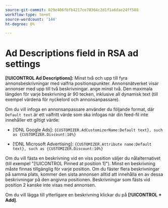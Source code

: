 ```yaml
---
source-git-commit: 029e406fbfb4217ce78364c2d1f1a6dae24ff588
workflow-type: tm+mt
source-wordcount: '144'
ht-degree: 0%

---
```

# Ad Descriptions field in RSA ad settings

**[!UICONTROL Ad Descriptions]:** Minst två och upp till fyra annonsbeskrivningar med valfria positionspunkter. Annonsnätverket visar annonser med upp till två beskrivningar. ange minst två. Den maximala längden för varje beskrivning är 90 tecken, inklusive all dynamisk text (till exempel värdena för nyckelord och annonsanpassare).

Om du vill infoga en annonsanpassare använder du följande format, där `Default text` är ett valfritt värde som ska infogas när din feed-fil inte innehåller ett giltigt värde:

* [!DNL Google Ads]: `{CUSTOMIZER.AdCustomizerName:Default text}, such as {CUSTOMIZER.Discount:10%}`

* [!DNL Microsoft Advertising]: `{CUSTOMIZER.Attribute name:Default text}, such as {CUSTOMIZER.Discount:10%}`

Om du vill fästa en beskrivning vid en viss position väljer du nålalternativet (till exempel &quot;[!UICONTROL Pinned at position 1]&quot;). Minst en beskrivning måste finnas tillgänglig för varje position. Om du fäster flera beskrivningar på samma plats, kommer den sista annonsen alltid att innehålla en av dessa beskrivningar på den angivna positionen. Beskrivningar som fästs vid position 2 kanske inte visas med annonsen.

Om du vill lägga till ytterligare en beskrivning klickar du på **[!UICONTROL + Add]**.
